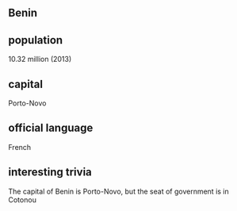 ## Benin
##  population
10.32 million (2013)

##  capital
Porto-Novo
 
##  official language
French

##  interesting trivia
The capital of Benin is Porto-Novo, but the seat of government is in Cotonou


